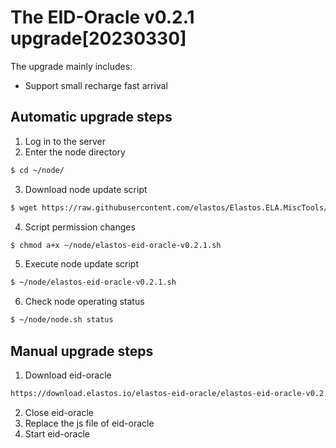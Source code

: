 # The EID-Oracle v0.2.1 upgrade[20230330]

The upgrade mainly includes:
- Support small recharge fast arrival

## Automatic upgrade steps

1. Log in to the server
2. Enter the node directory

```bash
$ cd ~/node/
```

3. Download node update script

```bash
$ wget https://raw.githubusercontent.com/elastos/Elastos.ELA.MiscTools/master/upgrade/eid-oracle/elastos-eid-oracle-v0.2.1.sh
```

4. Script permission changes

```bash
$ chmod a+x ~/node/elastos-eid-oracle-v0.2.1.sh
```

5. Execute node update script

```bash
$ ~/node/elastos-eid-oracle-v0.2.1.sh
```

6. Check node operating status

```bash
$ ~/node/node.sh status
```

## Manual upgrade steps

1. Download eid-oracle

```bash
https://download.elastos.io/elastos-eid-oracle/elastos-eid-oracle-v0.2.1
```

2. Close eid-oracle
3. Replace the js file of eid-oracle
4. Start eid-oracle